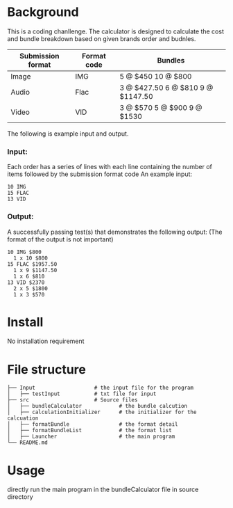 # Background
This is a coding chanllenge. The calculator is designed to calculate the cost and bundle breakdown based on given brands order and budnles.

Submission format | Format code | Bundles
----------------- | ----------- | -------
Image | IMG | 5 @ $450 10 @ $800
Audio | Flac | 3 @ $427.50 6 @ $810 9 @ $1147.50
Video | VID | 3 @ $570 5 @ $900 9 @ $1530
The following is example input and output. 
### Input:
Each order has a series of lines with each line containing the number of items followed by the submission format code
An example input:
```
10 IMG
15 FLAC
13 VID
```

### Output:
A successfully passing test(s) that demonstrates the following output: (The format of the output is not important)
```
10 IMG $800
  1 x 10 $800
15 FLAC $1957.50
  1 x 9 $1147.50
  1 x 6 $810
13 VID $2370
  2 x 5 $1800
  1 x 3 $570
```

# Install
No installation requirement 

# File structure
    ├── Input                   # the input file for the program
    │   ├── testInput           # txt file for input
    ├── src                     # Source files
    │   ├── bundleCalculator            # the bundle calcution
    │   ├── calculationInitializer      # the initializer for the calcuation
    │   ├── formatBundle                # the format detail
    │   ├── formatBundleList            # the format list
    │   ├── Launcher                    # the main program
    └── README.md

# Usage
directly run the main program in the bundleCalculator file in source directory
